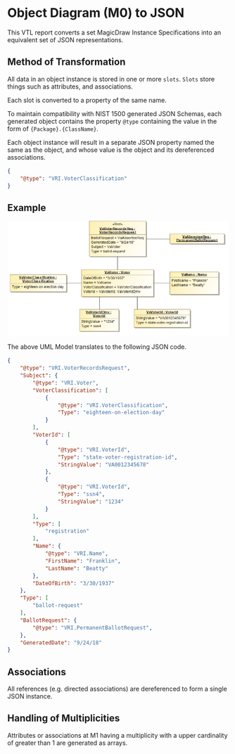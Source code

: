 # Object Diagram (M0) to JSON

This VTL report converts a set MagicDraw Instance Specifications into an equivalent set of JSON representations.

## Method of Transformation

All data in an object instance is stored in one or more `slots`. `Slots` store things such as attributes, and associations.

Each slot is converted to a property of the same name.

To maintain compatibility with NIST 1500 generated JSON Schemas, each generated object contains the property `@type` containing the value in the form of `{Package}.{ClassName}`.

Each object instance will result in a separate JSON property named the same as the object, and whose value is the object and its dereferenced associations.

```json
{
    "@type": "VRI.VoterClassification"
}
```

## Example

![Image of UML Model](example.png)

The above UML Model translates to the following JSON code.

```json
{
    "@type": "VRI.VoterRecordsRequest",
    "Subject": {
        "@type": "VRI.Voter",
        "VoterClassification": [
            {
                "@type": "VRI.VoterClassification",
                "Type": "eighteen-on-election-day"
            }
        ],
        "VoterId": [
            {
                "@type": "VRI.VoterId",
                "Type": "state-voter-registration-id",
                "StringValue": "VA0012345678"
            },
            {
                "@type": "VRI.VoterId",
                "Type": "ssn4",
                "StringValue": "1234"
            }
        ],
        "Type": [
            "registration"
        ],
        "Name": {
            "@type": "VRI.Name",
            "FirstName": "Franklin",
            "LastName": "Beatty"
        },
        "DateOfBirth": "3/30/1937"
    },
    "Type": [
        "ballot-request"
    ],
    "BallotRequest": {
        "@type": "VRI.PermanentBallotRequest",
    },
    "GeneratedDate": "9/24/18"
}
```

## Associations

All references (e.g. directed associations) are dereferenced to form a single JSON instance.

## Handling of Multiplicities

Attributes or associations at M1 having a multiplicity with a upper cardinality of greater than 1 are generated as arrays.